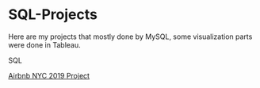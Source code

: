 # SQL-Projects

Here are my projects that mostly done by MySQL, some visualization parts were done in Tableau.

SQL 

[Airbnb NYC 2019 Project](https://github.com/levuthuynga/SQL-Projects/tree/main/Airbnb_NYC_2019)
